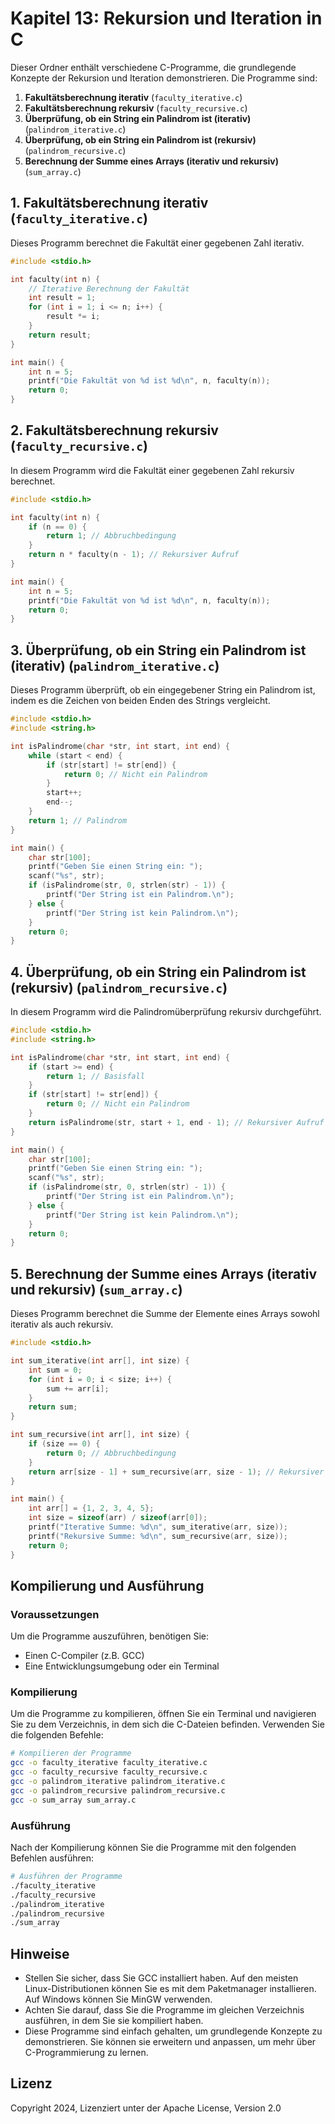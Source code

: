 # Kapitel 13: Rekursion und Iteration in C

Dieser Ordner enthält verschiedene C-Programme, die grundlegende Konzepte der Rekursion und Iteration demonstrieren. Die Programme sind:

1. **Fakultätsberechnung iterativ** (`faculty_iterative.c`)
2. **Fakultätsberechnung rekursiv** (`faculty_recursive.c`)
3. **Überprüfung, ob ein String ein Palindrom ist (iterativ)** (`palindrom_iterative.c`)
4. **Überprüfung, ob ein String ein Palindrom ist (rekursiv)** (`palindrom_recursive.c`)
5. **Berechnung der Summe eines Arrays (iterativ und rekursiv)** (`sum_array.c`)

## 1. Fakultätsberechnung iterativ (`faculty_iterative.c`)

Dieses Programm berechnet die Fakultät einer gegebenen Zahl iterativ.

```c
#include <stdio.h>

int faculty(int n) {
    // Iterative Berechnung der Fakultät
    int result = 1;
    for (int i = 1; i <= n; i++) {
        result *= i;
    }
    return result;
}

int main() {
    int n = 5;
    printf("Die Fakultät von %d ist %d\n", n, faculty(n));
    return 0;
}
```

## 2. Fakultätsberechnung rekursiv (`faculty_recursive.c`)

In diesem Programm wird die Fakultät einer gegebenen Zahl rekursiv berechnet.

```c
#include <stdio.h>

int faculty(int n) {
    if (n == 0) {
        return 1; // Abbruchbedingung
    }
    return n * faculty(n - 1); // Rekursiver Aufruf
}

int main() {
    int n = 5;
    printf("Die Fakultät von %d ist %d\n", n, faculty(n));
    return 0;
}
```

## 3. Überprüfung, ob ein String ein Palindrom ist (iterativ) (`palindrom_iterative.c`)

Dieses Programm überprüft, ob ein eingegebener String ein Palindrom ist, indem es die Zeichen von beiden Enden des Strings vergleicht.

```c
#include <stdio.h>
#include <string.h>

int isPalindrome(char *str, int start, int end) {
    while (start < end) {
        if (str[start] != str[end]) {
            return 0; // Nicht ein Palindrom
        }
        start++;
        end--;
    }
    return 1; // Palindrom
}

int main() {
    char str[100];
    printf("Geben Sie einen String ein: ");
    scanf("%s", str);
    if (isPalindrome(str, 0, strlen(str) - 1)) {
        printf("Der String ist ein Palindrom.\n");
    } else {
        printf("Der String ist kein Palindrom.\n");
    }
    return 0;
}
```

## 4. Überprüfung, ob ein String ein Palindrom ist (rekursiv) (`palindrom_recursive.c`)

In diesem Programm wird die Palindromüberprüfung rekursiv durchgeführt.

```c
#include <stdio.h>
#include <string.h>

int isPalindrome(char *str, int start, int end) {
    if (start >= end) {
        return 1; // Basisfall
    }
    if (str[start] != str[end]) {
        return 0; // Nicht ein Palindrom
    }
    return isPalindrome(str, start + 1, end - 1); // Rekursiver Aufruf
}

int main() {
    char str[100];
    printf("Geben Sie einen String ein: ");
    scanf("%s", str);
    if (isPalindrome(str, 0, strlen(str) - 1)) {
        printf("Der String ist ein Palindrom.\n");
    } else {
        printf("Der String ist kein Palindrom.\n");
    }
    return 0;
}
```

## 5. Berechnung der Summe eines Arrays (iterativ und rekursiv) (`sum_array.c`)

Dieses Programm berechnet die Summe der Elemente eines Arrays sowohl iterativ als auch rekursiv.

```c
#include <stdio.h>

int sum_iterative(int arr[], int size) {
    int sum = 0;
    for (int i = 0; i < size; i++) {
        sum += arr[i];
    }
    return sum;
}

int sum_recursive(int arr[], int size) {
    if (size == 0) {
        return 0; // Abbruchbedingung
    }
    return arr[size - 1] + sum_recursive(arr, size - 1); // Rekursiver Aufruf
}

int main() {
    int arr[] = {1, 2, 3, 4, 5};
    int size = sizeof(arr) / sizeof(arr[0]);
    printf("Iterative Summe: %d\n", sum_iterative(arr, size));
    printf("Rekursive Summe: %d\n", sum_recursive(arr, size));
    return 0;
}
```

## Kompilierung und Ausführung

### Voraussetzungen

Um die Programme auszuführen, benötigen Sie:
- Einen C-Compiler (z.B. GCC)
- Eine Entwicklungsumgebung oder ein Terminal

### Kompilierung

Um die Programme zu kompilieren, öffnen Sie ein Terminal und navigieren Sie zu dem Verzeichnis, in dem sich die C-Dateien befinden. Verwenden Sie die folgenden Befehle:

```bash
# Kompilieren der Programme
gcc -o faculty_iterative faculty_iterative.c
gcc -o faculty_recursive faculty_recursive.c
gcc -o palindrom_iterative palindrom_iterative.c
gcc -o palindrom_recursive palindrom_recursive.c
gcc -o sum_array sum_array.c
```

### Ausführung

Nach der Kompilierung können Sie die Programme mit den folgenden Befehlen ausführen:

```bash
# Ausführen der Programme
./faculty_iterative
./faculty_recursive
./palindrom_iterative
./palindrom_recursive
./sum_array
```

## Hinweise

- Stellen Sie sicher, dass Sie GCC installiert haben. Auf den meisten Linux-Distributionen können Sie es mit dem Paketmanager installieren. Auf Windows können Sie MinGW verwenden.
- Achten Sie darauf, dass Sie die Programme im gleichen Verzeichnis ausführen, in dem Sie sie kompiliert haben.
- Diese Programme sind einfach gehalten, um grundlegende Konzepte zu demonstrieren. Sie können sie erweitern und anpassen, um mehr über C-Programmierung zu lernen.

## Lizenz

Copyright 2024, Lizenziert unter der Apache License, Version 2.0